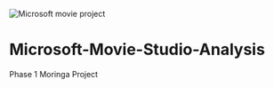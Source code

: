 ![Microsoft movie project](https://www.vectorstock.com/royalty-free-vector/movie-night-home-cinema-watching-cartoon-vector-11802279.jpg)

# Microsoft-Movie-Studio-Analysis
Phase 1 Moringa Project
